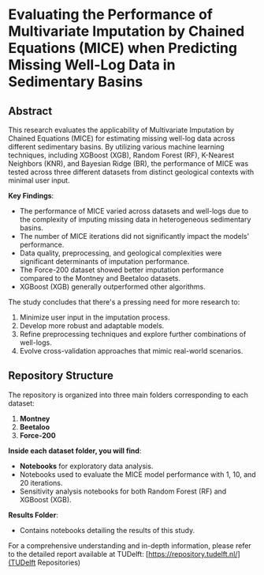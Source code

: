 # Evaluating the Performance of Multivariate Imputation by Chained Equations (MICE) when Predicting Missing Well-Log Data in Sedimentary Basins

## Abstract
This research evaluates the applicability of Multivariate Imputation by Chained Equations (MICE) for 
estimating missing well-log data across different sedimentary basins. By utilizing various machine learning 
techniques, including XGBoost (XGB), Random Forest (RF), K-Nearest Neighbors (KNR), and Bayesian Ridge (BR),
the performance of MICE was tested across three different datasets from distinct geological contexts with
minimal user input. 

**Key Findings**:
- The performance of MICE varied across datasets and well-logs due to the complexity of imputing missing data in heterogeneous sedimentary basins.
- The number of MICE iterations did not significantly impact the models' performance.
- Data quality, preprocessing, and geological complexities were significant determinants of imputation performance.
- The Force-200 dataset showed better imputation performance compared to the Montney and Beetaloo datasets.
- XGBoost (XGB) generally outperformed other algorithms.

The study concludes that there's a pressing need for more research to:
1. Minimize user input in the imputation process.
2. Develop more robust and adaptable models.
3. Refine preprocessing techniques and explore further combinations of well-logs.
4. Evolve cross-validation approaches that mimic real-world scenarios.

## Repository Structure
The repository is organized into three main folders corresponding to each dataset: 
1. **Montney**
2. **Beetaloo**
3. **Force-200**

**Inside each dataset folder, you will find**:
- **Notebooks** for exploratory data analysis.
- Notebooks used to evaluate the MICE model performance with 1, 10, and 20 iterations.
- Sensitivity analysis notebooks for both Random Forest (RF) and XGBoost (XGB).

**Results Folder**:
- Contains notebooks detailing the results of this study.

For a comprehensive understanding and in-depth information, please refer to the detailed report available at TUDelft: [https://repository.tudelft.nl/](TUDelft Repositories)
